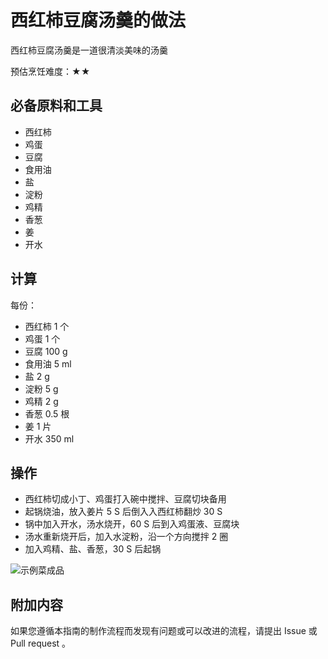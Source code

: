 # 西红柿豆腐汤羹的做法

西红柿豆腐汤羹是一道很清淡美味的汤羹

预估烹饪难度：★★

## 必备原料和工具

* 西红柿
* 鸡蛋
* 豆腐
* 食用油
* 盐
* 淀粉
* 鸡精
* 香葱
* 姜
* 开水

## 计算

每份：

* 西红柿 1 个
* 鸡蛋 1 个
* 豆腐 100 g
* 食用油 5 ml
* 盐 2 g
* 淀粉 5 g
* 鸡精 2 g
* 香葱 0.5 根
* 姜 1 片
* 开水 350 ml

## 操作

* 西红柿切成小丁、鸡蛋打入碗中搅拌、豆腐切块备用
* 起锅烧油，放入姜片 5 S 后倒入入西红柿翻炒 30 S
* 锅中加入开水，汤水烧开，60 S 后到入鸡蛋液、豆腐块
* 汤水重新烧开后，加入水淀粉，沿一个方向搅拌 2 圈
* 加入鸡精、盐、香葱，30 S 后起锅

![示例菜成品](./西红柿豆腐汤羹.jpeg)

## 附加内容

如果您遵循本指南的制作流程而发现有问题或可以改进的流程，请提出 Issue 或 Pull request 。
